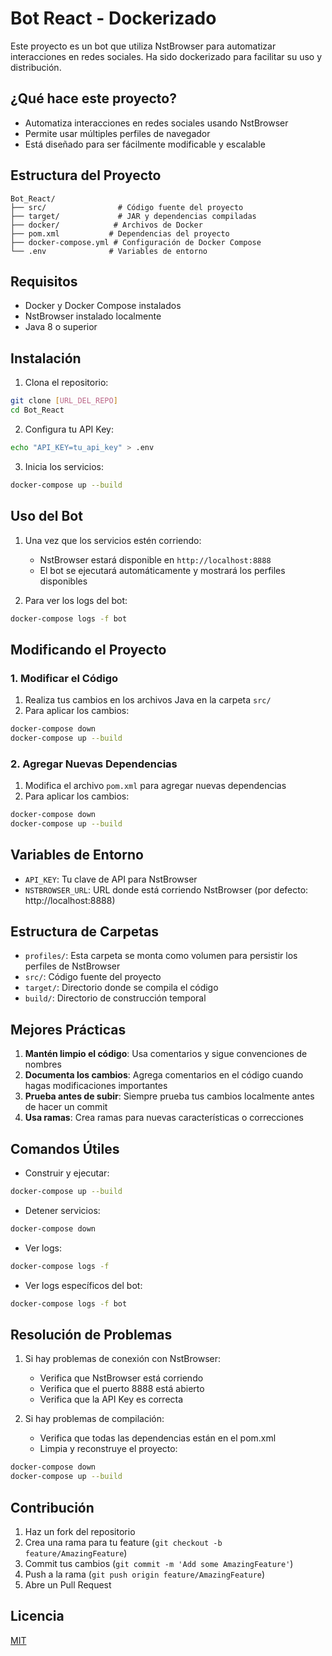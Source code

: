 # Bot React - Dockerizado

Este proyecto es un bot que utiliza NstBrowser para automatizar interacciones en redes sociales. Ha sido dockerizado para facilitar su uso y distribución.

## ¿Qué hace este proyecto?

- Automatiza interacciones en redes sociales usando NstBrowser
- Permite usar múltiples perfiles de navegador
- Está diseñado para ser fácilmente modificable y escalable

## Estructura del Proyecto

```
Bot_React/
├── src/                # Código fuente del proyecto
├── target/             # JAR y dependencias compiladas
├── docker/            # Archivos de Docker
├── pom.xml           # Dependencias del proyecto
├── docker-compose.yml # Configuración de Docker Compose
└── .env              # Variables de entorno
```

## Requisitos

- Docker y Docker Compose instalados
- NstBrowser instalado localmente
- Java 8 o superior

## Instalación

1. Clona el repositorio:
```bash
git clone [URL_DEL_REPO]
cd Bot_React
```

2. Configura tu API Key:
```bash
echo "API_KEY=tu_api_key" > .env
```

3. Inicia los servicios:
```bash
docker-compose up --build
```

## Uso del Bot

1. Una vez que los servicios estén corriendo:
   - NstBrowser estará disponible en `http://localhost:8888`
   - El bot se ejecutará automáticamente y mostrará los perfiles disponibles

2. Para ver los logs del bot:
```bash
docker-compose logs -f bot
```

## Modificando el Proyecto

### 1. Modificar el Código

1. Realiza tus cambios en los archivos Java en la carpeta `src/`
2. Para aplicar los cambios:
```bash
docker-compose down
docker-compose up --build
```

### 2. Agregar Nuevas Dependencias

1. Modifica el archivo `pom.xml` para agregar nuevas dependencias
2. Para aplicar los cambios:
```bash
docker-compose down
docker-compose up --build
```

## Variables de Entorno

- `API_KEY`: Tu clave de API para NstBrowser
- `NSTBROWSER_URL`: URL donde está corriendo NstBrowser (por defecto: http://localhost:8888)

## Estructura de Carpetas

- `profiles/`: Esta carpeta se monta como volumen para persistir los perfiles de NstBrowser
- `src/`: Código fuente del proyecto
- `target/`: Directorio donde se compila el código
- `build/`: Directorio de construcción temporal

## Mejores Prácticas

1. **Mantén limpio el código**: Usa comentarios y sigue convenciones de nombres
2. **Documenta los cambios**: Agrega comentarios en el código cuando hagas modificaciones importantes
3. **Prueba antes de subir**: Siempre prueba tus cambios localmente antes de hacer un commit
4. **Usa ramas**: Crea ramas para nuevas características o correcciones

## Comandos Útiles

- Construir y ejecutar:
```bash
docker-compose up --build
```

- Detener servicios:
```bash
docker-compose down
```

- Ver logs:
```bash
docker-compose logs -f
```

- Ver logs específicos del bot:
```bash
docker-compose logs -f bot
```

## Resolución de Problemas

1. Si hay problemas de conexión con NstBrowser:
   - Verifica que NstBrowser está corriendo
   - Verifica que el puerto 8888 está abierto
   - Verifica que la API Key es correcta

2. Si hay problemas de compilación:
   - Verifica que todas las dependencias están en el pom.xml
   - Limpia y reconstruye el proyecto:
```bash
docker-compose down
docker-compose up --build
```

## Contribución

1. Haz un fork del repositorio
2. Crea una rama para tu feature (`git checkout -b feature/AmazingFeature`)
3. Commit tus cambios (`git commit -m 'Add some AmazingFeature'`)
4. Push a la rama (`git push origin feature/AmazingFeature`)
5. Abre un Pull Request

## Licencia

[MIT](LICENSE)
